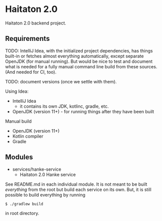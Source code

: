 # Haitaton 2.0
Haitaton 2.0 backend project.

## Requirements

TODO: IntelliJ Idea, with the initialized project dependencies, has things built-in or fetches almost
everything automatically, except separate OpenJDK (for manual running). But would be nice to test
and document what is needed for a fully manual command line build from these sources. (And needed for
CI, too).

TODO: document versions (once we settle with them).

Using Idea:
* IntelliJ Idea
   * it contains its own JDK, kotlinc, gradle, etc.
* OpenJDK (version 11+) - for running things after they have been built

Manual build
* OpenJDK (version 11+)
* Kotlin compiler
* Gradle

## Modules

* services/hanke-service
    * Haitaton 2.0 Hanke service

See README.md in each individual module. It is not meant to be built *everything* from the root but build each service on its own.
But, it is still possible to build everything by running
```
$ ./gradlew build
```
in root directory.
